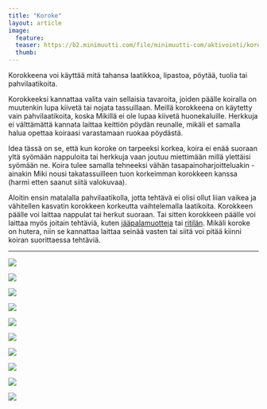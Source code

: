 ```yaml
---
title: "Koroke"
layout: article
image:
  feature:
  teaser: https://b2.minimuutti.com/file/minimuutti-com/aktivointi/koroke/DSC46977-245px.jpg
  thumb:
---
```


Korokkeena voi käyttää mitä tahansa laatikkoa, lipastoa, pöytää, tuolia tai pahvilaatikoita.

Korokkeeksi kannattaa valita vain sellaisia tavaroita, joiden päälle koiralla on muutenkin lupa kiivetä tai nojata tassuillaan. Meillä korokkeena on käytetty vain pahvilaatikoita, koska Mikillä ei ole lupaa kiivetä huonekaluille. Herkkuja ei välttämättä kannata laittaa keittiön pöydän reunalle, mikäli et samalla halua opettaa koiraasi varastamaan ruokaa pöydästä.

Idea tässä on se, että kun koroke on tarpeeksi korkea, koira ei enää suoraan yltä syömään nappuloita tai herkkuja vaan joutuu miettimään millä ylettäisi syömään ne. Koira tulee samalla tehneeksi vähän tasapainoharjoitteluakin - ainakin Miki nousi takatassuilleen tuon korkeimman korokkeen kanssa (harmi etten saanut siitä valokuvaa).

Aloitin ensin matalalla pahvilaatikolla, jotta tehtävä ei olisi ollut liian vaikea ja vähitellen kasvatin korokkeen korkeutta vaihtelemalla laatikoita. Korokkeen päälle voi laittaa nappulat tai herkut suoraan. Tai sitten korokkeen päälle voi laittaa myös joitain tehtäviä, kuten [jääpalamuotteja](/aktivointi/jaapalamuotit/) tai [ritilän](/aktivointi/ritila/). Mikäli koroke on hutera, niin se kannattaa laittaa seinää vasten tai siitä voi pitää kiinni koiran suorittaessa tehtäviä.

---

![](https://b2.minimuutti.com/file/minimuutti-com/aktivointi/jaapalamuotit/DSC46867-800px.jpg)

![](https://b2.minimuutti.com/file/minimuutti-com/aktivointi/jaapalamuotit/DSC46872-800px.jpg)

![](https://b2.minimuutti.com/file/minimuutti-com/aktivointi/koroke/DSC46941-800px.jpg)

![](https://b2.minimuutti.com/file/minimuutti-com/aktivointi/jaapalamuotit/DSC46898-800px.jpg)

![](https://b2.minimuutti.com/file/minimuutti-com/aktivointi/jaapalamuotit/DSC46904-800px.jpg)

![](https://b2.minimuutti.com/file/minimuutti-com/aktivointi/koroke/DSC46977-800px.jpg)

![](https://b2.minimuutti.com/file/minimuutti-com/aktivointi/koroke/DSC46979-800px.jpg)

![](https://b2.minimuutti.com/file/minimuutti-com/aktivointi/koroke/DSC46967-800px.jpg)

![](https://b2.minimuutti.com/file/minimuutti-com/aktivointi/koroke/DSC48531-800px.jpg)

![](https://b2.minimuutti.com/file/minimuutti-com/aktivointi/koroke/DSC48532-800px.jpg)
